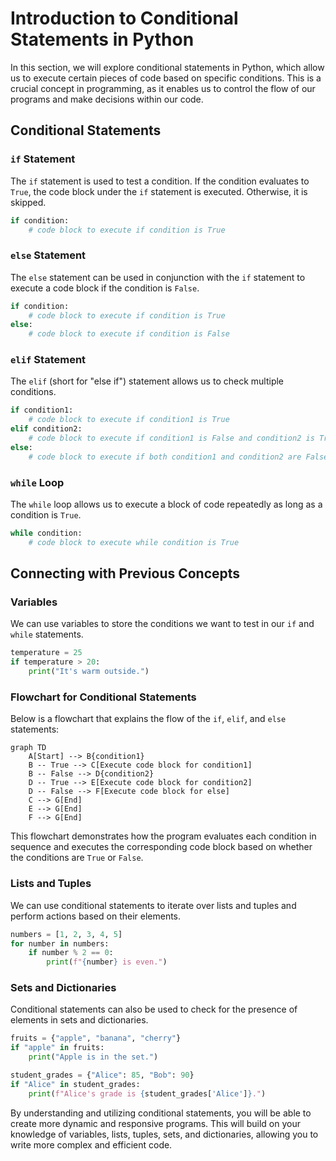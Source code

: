 # Introduction to Conditional Statements in Python

In this section, we will explore conditional statements in Python, which allow us to execute certain pieces of code based on specific conditions. This is a crucial concept in programming, as it enables us to control the flow of our programs and make decisions within our code.

## Conditional Statements

### `if` Statement
The `if` statement is used to test a condition. If the condition evaluates to `True`, the code block under the `if` statement is executed. Otherwise, it is skipped.

```python
if condition:
    # code block to execute if condition is True
```

### `else` Statement
The `else` statement can be used in conjunction with the `if` statement to execute a code block if the condition is `False`.

```python
if condition:
    # code block to execute if condition is True
else:
    # code block to execute if condition is False
```

### `elif` Statement
The `elif` (short for "else if") statement allows us to check multiple conditions.

```python
if condition1:
    # code block to execute if condition1 is True
elif condition2:
    # code block to execute if condition1 is False and condition2 is True
else:
    # code block to execute if both condition1 and condition2 are False
```

### `while` Loop
The `while` loop allows us to execute a block of code repeatedly as long as a condition is `True`.

```python
while condition:
    # code block to execute while condition is True
```

## Connecting with Previous Concepts

### Variables
We can use variables to store the conditions we want to test in our `if` and `while` statements.

```python
temperature = 25
if temperature > 20:
    print("It's warm outside.")
```
### Flowchart for Conditional Statements

Below is a flowchart that explains the flow of the `if`, `elif`, and `else` statements:

```mermaid
graph TD
    A[Start] --> B{condition1}
    B -- True --> C[Execute code block for condition1]
    B -- False --> D{condition2}
    D -- True --> E[Execute code block for condition2]
    D -- False --> F[Execute code block for else]
    C --> G[End]
    E --> G[End]
    F --> G[End]
```

This flowchart demonstrates how the program evaluates each condition in sequence and executes the corresponding code block based on whether the conditions are `True` or `False`.

### Lists and Tuples
We can use conditional statements to iterate over lists and tuples and perform actions based on their elements.

```python
numbers = [1, 2, 3, 4, 5]
for number in numbers:
    if number % 2 == 0:
        print(f"{number} is even.")
```

### Sets and Dictionaries
Conditional statements can also be used to check for the presence of elements in sets and dictionaries.

```python
fruits = {"apple", "banana", "cherry"}
if "apple" in fruits:
    print("Apple is in the set.")

student_grades = {"Alice": 85, "Bob": 90}
if "Alice" in student_grades:
    print(f"Alice's grade is {student_grades['Alice']}.")
```

By understanding and utilizing conditional statements, you will be able to create more dynamic and responsive programs. This will build on your knowledge of variables, lists, tuples, sets, and dictionaries, allowing you to write more complex and efficient code.
